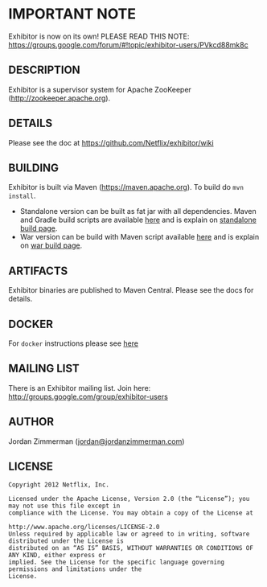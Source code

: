 
# IMPORTANT NOTE

Exhibitor is now on its own! PLEASE READ THIS NOTE: <https://groups.google.com/forum/#!topic/exhibitor-users/PVkcd88mk8c>

## DESCRIPTION

Exhibitor is a supervisor system for Apache ZooKeeper (<http://zookeeper.apache.org>).

## DETAILS

Please see the doc at <https://github.com/Netflix/exhibitor/wiki>

## BUILDING

Exhibitor is built via Maven (<https://maven.apache.org>).
To build do `mvn install`.

- Standalone version can  be built as fat jar with all dependencies. Maven and Gradle build scripts are available [here](https://github.com/Fulups/exhibitor/tree/master/exhibitor-standalone/src/main/resources/buildscripts/standalone) and is explain on [standalone build page](https://github.com/soabase/exhibitor/wiki/Building-Exhibitor).
- War version can be build with Maven script available [here](https://github.com/Fulups/exhibitor/tree/master/exhibitor-standalone/src/main/resources/buildscripts/war/maven) and is explain on [war build page](https://github.com/soabase/exhibitor/wiki/Building-A-WAR-File).

## ARTIFACTS

Exhibitor binaries are published to Maven Central. Please see the docs for details.

## DOCKER

For `docker` instructions please see [here](docs/docker.md)

## MAILING LIST

There is an Exhibitor mailing list. Join here: <http://groups.google.com/group/exhibitor-users>

## AUTHOR

Jordan Zimmerman (jordan@jordanzimmerman.com)

## LICENSE

```plain
Copyright 2012 Netflix, Inc.

Licensed under the Apache License, Version 2.0 (the “License”); you may not use this file except in
compliance with the License. You may obtain a copy of the License at

http://www.apache.org/licenses/LICENSE-2.0
Unless required by applicable law or agreed to in writing, software distributed under the License is
distributed on an “AS IS” BASIS, WITHOUT WARRANTIES OR CONDITIONS OF ANY KIND, either express or
implied. See the License for the specific language governing permissions and limitations under the
License.
```
